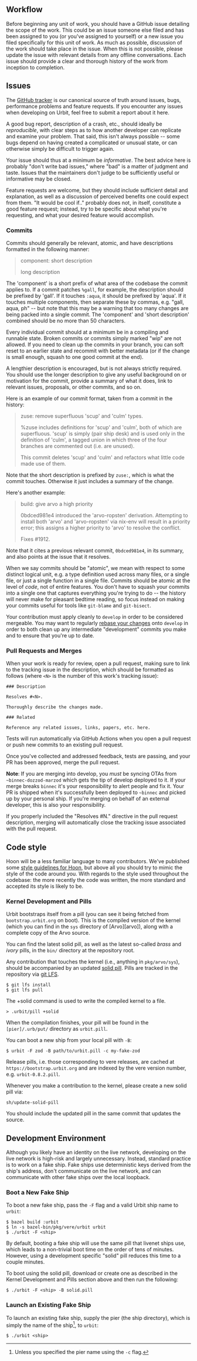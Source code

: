 ## Workflow

Before beginning any unit of work, you should have a GitHub issue detailing the
scope of the work. This could be an issue someone else filed and has been
assigned to you (or you've assigned to yourself) or a new issue you filed
specifically for this unit of work. As much as possible, discussion of the work
should take place in the issue. When this is not possible, please update the
issue with relevant details from any offline conversations. Each issue should
provide a clear and thorough history of the work from inception to completion.

## Issues

The [GitHub tracker][issu] is our canonical source of truth around issues, bugs,
performance problems and feature requests.  If you encounter any issues when
developing on Urbit, feel free to submit a report about it here.

A good bug report, description of a crash, etc., should ideally be
*reproducible*, with clear steps as to how another developer can replicate and
examine your problem.  That said, this isn't always possible -- some bugs depend
on having created a complicated or unusual state, or can otherwise simply be
difficult to trigger again.

Your issue should thus at a minimum be *informative*.  The best advice here is
probably "don't write bad issues," where "bad" is a matter of judgment and
taste.  Issues that the maintainers don't judge to be sufficiently useful or
informative may be closed.

Feature requests are welcome, but they should include sufficient detail and
explanation, as well as a discussion of perceived benefits one could expect from
them.  "It would be cool if.." probably does not, in itself, constitute a good
feature request; instead, try to be specific about what you're requesting, and
what your desired feature would accomplish.

### Commits

Commits should generally be relevant, atomic, and have descriptions formatted in
the following manner:

>  component: short description
>
>  long description

The 'component' is a short prefix of what area of the codebase the commit
applies to.  If a commit patches `%gall`, for example, the description should be
prefixed by 'gall'.  If it touches `:aqua`, it should be prefixed by 'aqua'. If
it touches multiple components, then separate these by commas, e.g. "gall, aqua,
ph" -- but note that this may be a warning that too many changes are being
packed into a single commit.  The 'component' and 'short description' combined
should be no more than 50 characters.

Every individual commit should at a minimum be in a compiling and runnable state.
Broken commits or commits simply marked "wip" are not allowed. If you need to
clean up the commits in your branch, you can soft reset to an earlier state and
recommit with better metadata (or if the change is small enough, squash to one
good commit at the end). 

A lengthier description is encouraged, but is not always strictly required.  You
should use the longer description to give any useful background on or motivation
for the commit, provide a summary of what it does, link to relevant issues,
proposals, or other commits, and so on.

Here is an example of our commit format, taken from a commit in the history:

>  zuse: remove superfluous 'scup' and 'culm' types.
>
>  %zuse includes definitions for 'scup' and 'culm', both of which are
>  superfluous.  'scup' is simply (pair ship desk) and is used only in the
>  definition of 'culm', a tagged union in which three of the four branches are
>  commented out (i.e. are unused).
>
>  This commit deletes 'scup' and 'culm' and refactors what little code made use
>  of them.

Note that the short description is prefixed by `zuse:`, which is what the commit
touches.  Otherwise it just includes a summary of the change.

Here's another example:

>  build: give arvo a high priority
>
>  0bdced981e4 introduced the 'arvo-ropsten' derivation.  Attempting to install
>  both 'arvo' and 'arvo-ropsten' via nix-env will result in a priority error;
>  this assigns a higher priority to 'arvo' to resolve the conflict.
>
>  Fixes #1912.

Note that it cites a previous relevant commit, `0bdced981e4`, in its summary,
and also points at the issue that it resolves.

When we say commits should be "atomic", we mean with respect to some distinct
logical unit, e.g. a type definition used across many files, or a single file,
or just a single function in a single file.  Commits should be atomic at the
level of *code*, not of entire features.  You don't have to squash your commits
into a single one that captures everything you're trying to do -- the history
will never make for pleasant bedtime reading, so focus instead on making your
commits useful for tools like `git-blame` and `git-bisect`.

Your contribution must apply cleanly to `develop` in order to be considered
mergeable.  You may want to regularly [rebase your changes][reba] onto
`develop` in order to both clean up any intermediate "development" commits you
make and to ensure that you're up to date.

### Pull Requests and Merges

When your work is ready for review, open a pull request, making sure to link to
the tracking issue in the description, which should be formatted as follows
(where `<N>` is the number of this work's tracking issue):

```
### Description

Resolves #<N>.

Thoroughly describe the changes made.

### Related

Reference any related issues, links, papers, etc. here.
```

Tests will run automatically via GitHub Actions when you open a pull request or
push new commits to an existing pull request.

Once you've collected and addressed feedback, tests are passing, and your PR has
been approved, merge the pull request.

**Note**: If you are merging into develop, you *must* be syncing OTAs from
`~binnec-dozzod-marzod` which gets the tip of develop deployed to it. If
your merge breaks `binnec` it's your responsibility to alert people and
fix it. Your PR is shipped when it's successfully been deployed to 
`~binnec` and picked up by your personal ship. If you're merging on behalf
of an external developer, this is also your responsibility.

If you properly included the "Resolves
#N." directive in the pull request description, merging will automatically close
the tracking issue associated with the pull request.

## Code style

Hoon will be a less familiar language to many contributors.  We've published
some [style guidelines for Hoon][hoon], but above all you should try to mimic
the style of the code around you.  With regards to the style used throughout the
codebase: the more recently the code was written, the more standard and accepted
its style is likely to be.

### Kernel Development and Pills

Urbit bootstraps itself from a pill (you can see it being fetched from
`bootstrap.urbit.org` on boot).  This is the compiled version of the kernel
(which you can find in the `sys` directory of [Arvo][arvo]), along with a
complete copy of the Arvo source.

You can find the latest solid pill, as well as the latest so-called *brass* 
and *ivory* pills, in the `bin/` directory at the repository root.

Any contribution that touches the kernel (i.e., anything in `pkg/arvo/sys`),
should be accompanied by an updated [solid pill](#the-kernel-and-pills).  Pills
are tracked in the repository via [git LFS][git-lfs].

```
$ git lfs install
$ git lfs pull
```

[git-lfs]: https://git-lfs.github.com

The +solid command is used to write the compiled kernel to a file.

```
> .urbit/pill +solid
```

When the compilation finishes, your pill will be found in the `[pier]/.urb/put/`
directory as `urbit.pill`.

You can boot a new ship from your local pill with `-B`:

```
$ urbit -F zod -B path/to/urbit.pill -c my-fake-zod
```

Release pills, i.e. those corresponding to vere releases, are cached at
`https://bootstrap.urbit.org` and are indexed by the vere version number, e.g.
`urbit-0.8.2.pill`.

Whenever you make a contribution to the kernel, please create a new solid pill
via:

```
sh/update-solid-pill
```

You should include the updated pill in the same commit that updates the source.

## Development Environment

Although you likely have an identity on the live network, developing on the live
network is high-risk and largely unnecessary. Instead, standard practice is to
work on a fake ship. Fake ships use deterministic keys derived from the ship's
address, don't communicate on the live network, and can communicate with other
fake ships over the local loopback.

### Boot a New Fake Ship

To boot a new fake ship, pass the `-F` flag and a valid Urbit ship name to
`urbit`:

```console
$ bazel build :urbit
$ ln -s bazel-bin/pkg/vere/urbit urbit
$ ./urbit -F <ship>
```

By default, booting a fake ship will use the same pill that livenet ships use,
which leads to a non-trivial boot time on the order of tens of minutes. However,
using a development specific "solid" pill reduces this time to a couple minutes.

To boot using the solid pill, download or create one as described in the Kernel
Development and Pills section above and then run the following:

```console
$ ./urbit -F <ship> -B solid.pill
```

### Launch an Existing Fake Ship

To launch an existing fake ship, supply the pier (the ship directory), which is
simply the name of the ship[^1], to `urbit`:

```console
$ ./urbit <ship>
```

[^1]: Unless you specified the pier name using the `-c` flag.


[list]: https://groups.google.com/a/urbit.org/forum/#!forum/dev
[repo]: https://github.com/urbit/urbit
[reba]: https://git-rebase.io/
[issu]: https://github.com/urbit/urbit/issues
[hoon]: https://urbit.org/docs/hoon/reference/style
[main]: https://github.com/urbit/urbit/tree/master/pkg/arvo#maintainers
